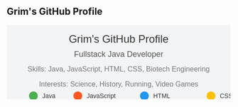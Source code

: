 ## Grim's GitHub Profile

<svg width="600" height="200" xmlns="http://www.w3.org/2000/svg">
  <rect width="600" height="200" fill="#f3f4f6"/>
  <text x="50%" y="20%" dominant-baseline="middle" text-anchor="middle" font-family="Arial" font-size="24" fill="#333">
    Grim's GitHub Profile
  </text>
  <text x="50%" y="40%" dominant-baseline="middle" text-anchor="middle" font-family="Arial" font-size="18" fill="#555">
    Fullstack Java Developer
  </text>
  <text x="50%" y="60%" dominant-baseline="middle" text-anchor="middle" font-family="Arial" font-size="16" fill="#777">
    Skills: Java, JavaScript, HTML, CSS, Biotech Engineering
  </text>
  <text x="50%" y="80%" dominant-baseline="middle" text-anchor="middle" font-family="Arial" font-size="16" fill="#777">
    Interests: Science, History, Running, Video Games
  </text>
  <g transform="translate(50, 150)">
    <circle cx="10" cy="10" r="10" fill="#4CAF50"/>
    <text x="30" y="15" font-family="Arial" font-size="14" fill="#333">Java</text>
  </g>
  <g transform="translate(150, 150)">
    <circle cx="10" cy="10" r="10" fill="#FF5722"/>
    <text x="30" y="15" font-family="Arial" font-size="14" fill="#333">JavaScript</text>
  </g>
  <g transform="translate(300, 150)">
    <circle cx="10" cy="10" r="10" fill="#2196F3"/>
    <text x="30" y="15" font-family="Arial" font-size="14" fill="#333">HTML</text>
  </g>
  <g transform="translate(450, 150)">
    <circle cx="10" cy="10" r="10" fill="#FFC107"/>
    <text x="30" y="15" font-family="Arial" font-size="14" fill="#333">CSS</text>
  </g>
  <g transform="translate(550, 150)">
    <circle cx="10" cy="10" r="10" fill="#9C27B0"/>
    <text x="30" y="15" font-family="Arial" font-size="14" fill="#333">Biotech Engineering</text>
  </g>
</svg>
